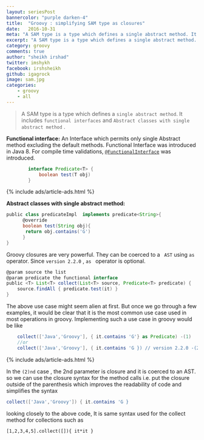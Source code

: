```yaml
---
layout: seriesPost
bannercolor: "purple darken-4"
title:  "Groovy : simplifying SAM type as closures"
date:   2016-10-31
meta: "A SAM type is a type which defines a single abstract method. It includes functional interfaces and Abstract classes with single abstract method"
excerpt: "A SAM type is a type which defines a single abstract method. It includes functional interfaces and Abstract classes with single abstract method"
category: groovy
comments: true
author: "sheikh irshad"
twitter: imshykh	
facebook: irshsheikh
github: igagrock
image: sam.jpg
categories:
    - groovy
    - all
---
```


> A SAM type is a type which defines a `single abstract method`. It includes `functional interfaces` and `Abstract classes with single abstract method` .

**Functional interface:**
An Interface which permits only single Abstract method excluding the default methods. Functional Interface was introduced in Java 8. For compile time validations, [`@FunctionalInterface`](https://docs.oracle.com/javase/8/docs/api/java/lang/FunctionalInterface.html) was introduced.

```groovy
        interface Predicate<T> {
            boolean test(T obj)
        }
```
{% include ads/article-ads.html %}

**Abstract classes with single abstract method:**
```groovy
public class predicateImpl  implements predicate<String>{
      @override
      boolean test(String obj){
       return obj.contains('G')
      }
}
```
Groovy closures are very powerful. They can be coerced to a ` AST` using `as` operator. Since  `version 2.2.0` , `as ` operator is optional.

```groovy
@param source the list
@param predicate the functional interface
public <T> List<T> collect(List<T> source, Predicate<T> predicate) {
    source.findAll { predicate.test(it) }
}
```
The above use case might seem alien at first. But once we go through a few examples, it would be clear that it is the most common use case used in most operations in groovy. Implementing such a use case in groovy would be like

```groovy
    collect(['Java','Groovy'], { it.contains 'G'} as Predicate) -(1)
    //or 
    collect(['Java','Groovy'], { it.contains 'G }) // version 2.2.0 -(2)
```
{% include ads/article-ads.html %}

In the `(2)nd` case , the 2nd parameter is closure and it is coerced to an AST. so we can use the closure syntax for the method calls i.e. put the closure outside of the parenthesis which improves the readability of code and simplifies the syntax

```groovy
collect(['Java','Groovy']) { it.contains 'G }
```
looking closely to the above code, It is same syntax used for the collect method for collections such as 

`[1,2,3,4,5].collect([]){ it*it }`


